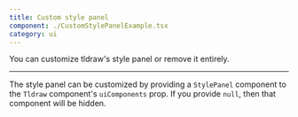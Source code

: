 ```yaml
---
title: Custom style panel
component: ./CustomStylePanelExample.tsx
category: ui
---
```


You can customize tldraw's style panel or remove it entirely.

---

The style panel can be customized by providing a `StylePanel` component to the `Tldraw` component's `uiComponents` prop. If you provide `null`, then that component will be hidden.
